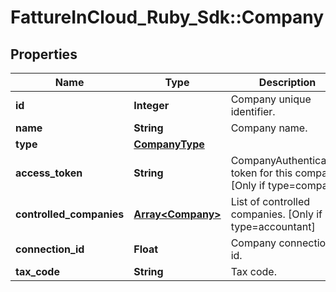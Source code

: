 # FattureInCloud_Ruby_Sdk::Company

## Properties

| Name | Type | Description | Notes |
| ---- | ---- | ----------- | ----- |
| **id** | **Integer** | Company unique identifier. | [optional] |
| **name** | **String** | Company name. | [optional] |
| **type** | [**CompanyType**](CompanyType.md) |  | [optional] |
| **access_token** | **String** | CompanyAuthentication token for this company. [Only if type&#x3D;company] | [optional] |
| **controlled_companies** | [**Array&lt;Company&gt;**](Company.md) | List of controlled companies. [Only if type&#x3D;accountant] | [optional] |
| **connection_id** | **Float** | Company connection id. | [optional] |
| **tax_code** | **String** | Tax code. | [optional] |

